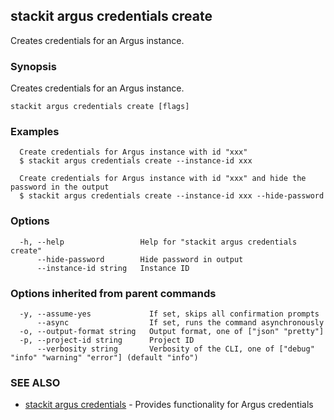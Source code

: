 ## stackit argus credentials create

Creates credentials for an Argus instance.

### Synopsis

Creates credentials for an Argus instance.

```
stackit argus credentials create [flags]
```

### Examples

```
  Create credentials for Argus instance with id "xxx"
  $ stackit argus credentials create --instance-id xxx

  Create credentials for Argus instance with id "xxx" and hide the password in the output
  $ stackit argus credentials create --instance-id xxx --hide-password
```

### Options

```
  -h, --help                 Help for "stackit argus credentials create"
      --hide-password        Hide password in output
      --instance-id string   Instance ID
```

### Options inherited from parent commands

```
  -y, --assume-yes             If set, skips all confirmation prompts
      --async                  If set, runs the command asynchronously
  -o, --output-format string   Output format, one of ["json" "pretty"]
  -p, --project-id string      Project ID
      --verbosity string       Verbosity of the CLI, one of ["debug" "info" "warning" "error"] (default "info")
```

### SEE ALSO

* [stackit argus credentials](./stackit_argus_credentials.md)	 - Provides functionality for Argus credentials

